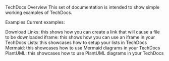 TechDocs
Overview
This set of documentation is intended to show simple working examples of TechDocs.

Examples
Current examples:

Download Links: this shows how you can create a link that will cause a file to be downloaded
iframe: this shows how you can use an iframe in your TechDocs
Lists: this showcases how to setup your lists in TechDocs
Mermaid: this showcases how to use Mermaid diagrams in your TechDocs
PlantUML: this showcases how to use PlantUML diagrams in your TechDocs
